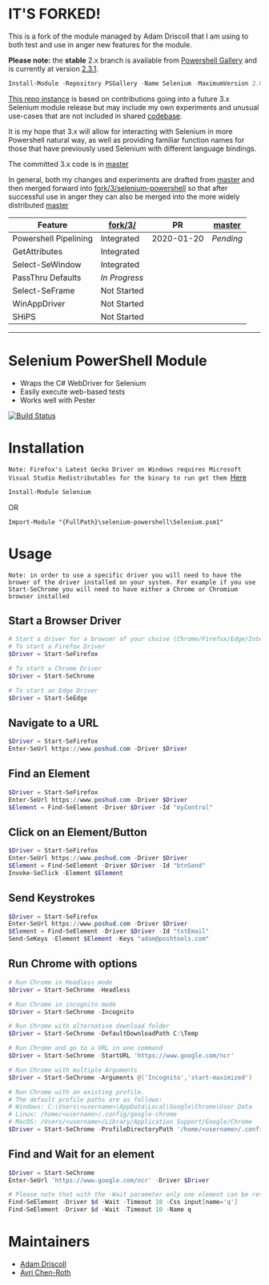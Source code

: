 # IT'S FORKED!

This is a fork of the module managed by Adam Driscoll that I am using to both test and use in anger new features for the module.

__Please note:__ the **stable** 2.x branch is available from [Powershell Gallery](https://www.powershellgallery.com/packages?q=selenium) and is currently at version [2.3.1](https://www.powershellgallery.com/packages/Selenium/2.3.1).
```powershell
Install-Module -Repository PSGallery -Name Selenium -MaximumVersion 2.8.0 -Scope CurrentUser -Verbose
```

[This repo instance](https://github.com/craigofnz/selenium-powershell.git) is based on contributions going into a future 3.x Selenium module release but may include my own experiments and unusual use-cases that are not included in shared [codebase](https://github.com/adamdriscoll/selenium-powershell.git).

It is my hope that 3.x will allow for interacting with Selenium in more Powershell natural way, as well as providing familiar function names for those that have previously used Selenium with different language bindings.

The committed 3.x code is in [master](https://github.com/adamdriscoll/selenium-powershell.git)

In general, both my changes and experiments are drafted from [master](https://github.com/adamdriscoll/selenium-powershell.git) and then merged forward into [fork/3/selenium-powershell](https://github.com/craigofnz/selenium-powershell.git) so that after successful use in anger they can also be merged into the more widely distributed [master](https://github.com/adamdriscoll/selenium-powershell.git)

| Feature               | [fork/3/](https://github.com/craigofnz/selenium-powershell.git)       | PR         | [master](https://github.com/adamdriscoll/selenium-powershell.git) |
| --------------------- | ------------ | ---------- | --------- |
| Powershell Pipelining | Integrated   | 2020-01-20 | _Pending_ |
| GetAttributes         | Integrated   |            |           |
| Select-SeWindow       | Integrated   |            |           | 
| PassThru Defaults     | _In Progress_|            |           |
| Select-SeFrame        | Not Started  |            |           |
| WinAppDriver          | Not Started  |            |           |
| SHiPS                 | Not Started  |            |           |

















---


# Selenium PowerShell Module

- Wraps the C# WebDriver for Selenium
- Easily execute web-based tests
- Works well with Pester

[![Build Status](https://adamrdriscoll.visualstudio.com/Selenium/_apis/build/status/adamdriscoll.selenium-powershell?branchName=master)](https://adamrdriscoll.visualstudio.com/Selenium/_build/latest?definitionId=25&branchName=master)

# Installation
`Note: Firefox's Latest Gecko Driver on Windows requires Microsoft Visual Studio Redistributables for the binary to run get them `[Here](https://support.microsoft.com/en-us/help/2977003/the-latest-supported-visual-c-downloads)


```powershell
Install-Module Selenium
```

OR

```
Import-Module "{FullPath}\selenium-powershell\Selenium.psm1"
```

# Usage
`Note: in order to use a specific driver you will need to have the brower of the driver installed on your system.
For example if you use Start-SeChrome you will need to have either a Chrome or Chromium browser installed
`

## Start a Browser Driver
```powershell
# Start a driver for a browser of your choise (Chrome/Firefox/Edge/InternetExplorer)
# To start a Firefox Driver
$Driver = Start-SeFirefox 

# To start a Chrome Driver
$Driver = Start-SeChrome

# To start an Edge Driver
$Driver = Start-SeEdge
```

## Navigate to a URL

```powershell
$Driver = Start-SeFirefox 
Enter-SeUrl https://www.poshud.com -Driver $Driver
```

## Find an Element

```powershell
$Driver = Start-SeFirefox 
Enter-SeUrl https://www.poshud.com -Driver $Driver
$Element = Find-SeElement -Driver $Driver -Id "myControl"
```

## Click on an Element/Button

```powershell
$Driver = Start-SeFirefox 
Enter-SeUrl https://www.poshud.com -Driver $Driver
$Element = Find-SeElement -Driver $Driver -Id "btnSend"
Invoke-SeClick -Element $Element
```

## Send Keystrokes

```powershell
$Driver = Start-SeFirefox 
Enter-SeUrl https://www.poshud.com -Driver $Driver
$Element = Find-SeElement -Driver $Driver -Id "txtEmail"
Send-SeKeys -Element $Element -Keys "adam@poshtools.com"
```

## Run Chrome with options

```powershell
# Run Chrome in Headless mode 
$Driver = Start-SeChrome -Headless

# Run Chrome in incognito mode
$Driver = Start-SeChrome -Incognito

# Run Chrome with alternative download folder
$Driver = Start-SeChrome -DefaultDownloadPath C:\Temp

# Run Chrome and go to a URL in one command
$Driver = Start-SeChrome -StartURL 'https://www.google.com/ncr'

# Run Chrome with multiple Arguments
$Driver = Start-SeChrome -Arguments @('Incognito','start-maximized')

# Run Chrome with an existing profile.
# The default profile paths are as follows:
# Windows: C:\Users\<username>\AppData\Local\Google\Chrome\User Data
# Linux: /home/<username>/.config/google-chrome
# MacOS: /Users/<username>/Library/Application Support/Google/Chrome
$Driver = Start-SeChrome -ProfileDirectoryPath '/home/<username>/.config/google-chrome'

```

## Find and Wait for an element
```powershell
$Driver = Start-SeChrome
Enter-SeUrl 'https://www.google.com/ncr' -Driver $Driver

# Please note that with the -Wait parameter only one element can be returned at a time.
Find-SeElement -Driver $d -Wait -Timeout 10 -Css input[name='q'] 
Find-SeElement -Driver $d -Wait -Timeout 10 -Name q 
```

# Maintainers 

- [Adam Driscoll](https://github.com/adamdriscoll)
- [Avri Chen-Roth](https://github.com/the-mentor)
